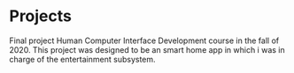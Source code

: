# Projects
Final project Human Computer Interface Development course in the fall of 2020. 
This project was designed to be an smart home app in which i was in charge of the entertainment subsystem.
